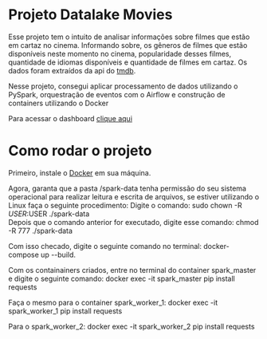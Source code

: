 # Projeto Datalake Movies 

Esse projeto tem o intuito de analisar informações sobre filmes que estão em cartaz no cinema. Informando sobre,  os gêneros de filmes que estão disponíveis neste momento no cinema, popularidade desses filmes, quantidade de idiomas disponíveis e quantidade de filmes em cartaz. Os dados foram extraídos da api do [tmdb](https://www.themoviedb.org/). 

Nesse projeto, consegui aplicar processamento de dados utilizando o PySpark, orquestração de eventos com o Airflow e construção de containers utilizando o Docker 

Para acessar o dashboard [clique aqui](https://app.powerbi.com/view?r=eyJrIjoiY2U3YzM1NDEtOTMyYy00ZmRjLTkwZGEtMTIzMDBmMTg0YjhhIiwidCI6IjQzZTMwMDFiLTU2YWItNGMwNC04NGI1LTQ2NjVlMjBiNDU2MCJ9)

# Como rodar o projeto

Primeiro, instale o [Docker](https://www.docker.com/) em sua máquina.

Agora, garanta que a pasta /spark-data tenha permissão do seu sistema operacional para realizar leitura e escrita de arquivos, se estiver utilizando o Linux faça o seguinte procedimento: 
Digite o comando: sudo chown -R $USER:$USER ./spark-data  
Depois que o comando anterior for executado, digite esse comando: chmod -R 777 ./spark-data

Com isso checado, digite o seguinte comando no terminal: docker-compose up --build.  

Com os containainers criados, entre no terminal do container spark_master e digite o seguinte comando: docker exec -it spark_master pip install requests  

Faça o mesmo para o container spark_worker_1: docker exec -it spark_worker_1 pip install requests 

Para o spark_worker_2: docker exec -it spark_worker_2 pip install requests
